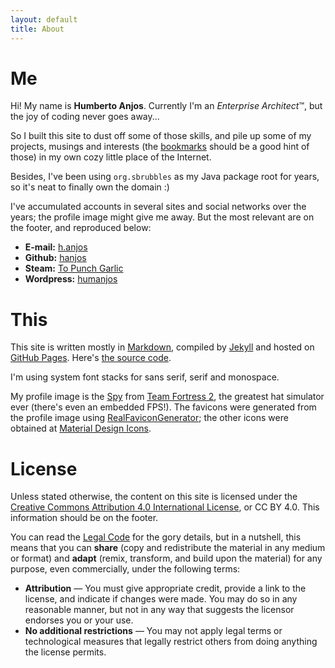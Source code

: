 ```yaml
---
layout: default
title: About
---
```


# Me

Hi! My name is **Humberto Anjos**. Currently I'm an *Enterprise Architect*&trade;, but the joy of coding never goes away...

So I built this site to dust off some of those skills, and pile up some of my projects, musings and interests (the [bookmarks](/bookmarks.html) should be a good hint of those) in my own cozy little place of the Internet. 

Besides, I've been using `org.sbrubbles` as my Java package root for years, so it's neat to finally own the domain :) 

I've accumulated accounts in several sites and social networks over the years; the profile image might give me away. But the most relevant are on the footer, and reproduced below:

* **E-mail:** [h.anjos](mailto:h.anjos@sbrubbles.org)
* **Github:** [hanjos](https://github.com/hanjos)
* **Steam:** [To Punch Garlic](https://steamcommunity.com/id/topunchgarlic)
* **Wordpress:** [humanjos](https://patosdoinferno.wordpress.com/author/humanjos/)

# This

This site is written mostly in [Markdown](http://daringfireball.net/projects/markdown/), compiled by [Jekyll](https://jekyllrb.com/) and hosted on [GitHub Pages](https://pages.github.com/). Here's [the source code](https://github.com/hanjos/hanjos.github.io). 

I'm using system font stacks for sans serif, serif and monospace. 

My profile image is the [Spy](https://www.youtube.com/watch?v=OR4N5OhcY9s) from [Team Fortress 2](https://store.steampowered.com/app/440/Team_Fortress_2/), the greatest hat simulator ever (there's even an embedded FPS!). The favicons were generated from the profile image using [RealFaviconGenerator](https://realfavicongenerator.net/); the other icons were obtained at [Material Design Icons](https://materialdesignicons.com/). 

# License

Unless stated otherwise, the content on this site is licensed under the [Creative Commons Attribution 4.0 International License](https://creativecommons.org/licenses/by/4.0/), or CC BY 4.0. This information should be on the footer.

You can read the [Legal Code](https://creativecommons.org/licenses/by/4.0/legalcode) for the gory details, but in a nutshell, this means that you can **share** (copy and redistribute the material in any medium or format) and **adapt** (remix, transform, and build upon the material) for any purpose, even commercially, under the following terms:

* **Attribution** — You must give appropriate credit, provide a link to the license, and indicate if changes were made. You may do so in any reasonable manner, but not in any way that suggests the licensor endorses you or your use.
* **No additional restrictions** — You may not apply legal terms or technological measures that legally restrict others from doing anything the license permits.

